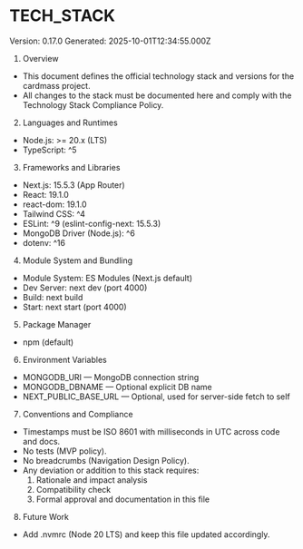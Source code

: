 # TECH_STACK

Version: 0.17.0
Generated: 2025-10-01T12:34:55.000Z

1. Overview
- This document defines the official technology stack and versions for the cardmass project.
- All changes to the stack must be documented here and comply with the Technology Stack Compliance Policy.

2. Languages and Runtimes
- Node.js: >= 20.x (LTS)
- TypeScript: ^5

3. Frameworks and Libraries
- Next.js: 15.5.3 (App Router)
- React: 19.1.0
- react-dom: 19.1.0
- Tailwind CSS: ^4
- ESLint: ^9 (eslint-config-next: 15.5.3)
- MongoDB Driver (Node.js): ^6
- dotenv: ^16

4. Module System and Bundling
- Module System: ES Modules (Next.js default)
- Dev Server: next dev (port 4000)
- Build: next build
- Start: next start (port 4000)

5. Package Manager
- npm (default)

6. Environment Variables
- MONGODB_URI — MongoDB connection string
- MONGODB_DBNAME — Optional explicit DB name
- NEXT_PUBLIC_BASE_URL — Optional, used for server-side fetch to self

7. Conventions and Compliance
- Timestamps must be ISO 8601 with milliseconds in UTC across code and docs.
- No tests (MVP policy).
- No breadcrumbs (Navigation Design Policy).
- Any deviation or addition to this stack requires:
  1) Rationale and impact analysis
  2) Compatibility check
  3) Formal approval and documentation in this file

8. Future Work
- Add .nvmrc (Node 20 LTS) and keep this file updated accordingly.
